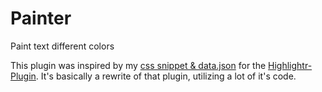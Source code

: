 # Painter
Paint text different colors

This plugin was inspired by my [css snippet & data.json](https://github.com/chetachiezikeuzor/Highlightr-Plugin/issues/61) for the [Highlightr-Plugin](https://github.com/chetachiezikeuzor/Highlightr-Plugin).
It's basically a rewrite of that plugin, utilizing a lot of it's code.